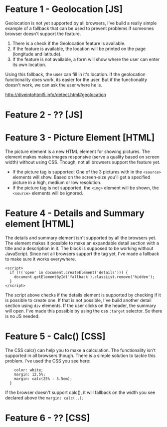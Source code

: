 # Feature 1 - Geolocation [JS]

Geolocation is not yet supported by all browsers, I've build a really simple example of a fallback that can be used to prevent problems if someones browser doesn't support the feature.

1. There is a check if the Geolocation feature is available.
2. If the feature is available, the location will be printed on the page (longitude and latitude).
3. If the feature is not available, a form will show where the user can enter its own location.

Using this fallback, the user can fill in it's location. If the geolocation functionality does work, its easier for the user. But if the functionality doesn't work, we can ask the user where he is.

http://diveintohtml5.info/detect.html#geolocation

# Feature 2 - ?? [JS]

# Feature 3 - Picture Element [HTML]

The picture element is a new HTML element for showing pictures. The element makes makes images responsive (serve a quality based on screen width) without using CSS. Though, not all browsers support the feature yet.

- If the picture tag is supported: One of the 3 pictures with in the ```<source>``` elements will show. Based on the screen-size you'll get a specified picture in a high, medium or low resolution.
- If the picture tag is not supported, the ```<img>``` element will be shown, the ```<source>``` elements will be ignored.

# Feature 4 - Details and Summary element [HTML]

The details and summary element isn't supported by all the browsers yet. The element makes it possible to make an expandable detail section with a title and a description in it. The block is supposed to be working without JavaScript. Since not all browsers support the tag yet, I've made a fallback to make sure it works everywhere.

```
<script>
  if (!('open' in document.createElement('details'))) {
    document.getElementById('fallback').classList.remove('hidden');
  }
</script>
```

The script above checks if the details element is supported by checking if it is possible to create one. If that is not possible, I've build another detail section using ```div``` elements. If the user clicks on the header, the summary will open. I've made this possible by using the css ```:target``` selector. So there is no JS needed.


# Feature 5 - Calc() [CSS]
The CSS calc() can help you to make a calculation. The functionality isn't supported in all browsers though. There is a simple solution to tackle this problem. I've used the CSS you see here:

```  h1 {
    color: white;
    margin: 12.5%;
    margin: calc(25% - 5.5em);
  }
```

If the browser doesn't support calc(), it will fallback on the width you see declared above the ```margin: calc(..);```

# Feature 6 - ?? [CSS]
